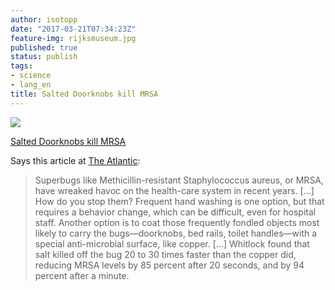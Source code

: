 ```yaml
---
author: isotopp
date: "2017-03-21T07:34:23Z"
feature-img: rijksmuseum.jpg
published: true
status: publish
tags:
- science
- lang_en
title: Salted Doorknobs kill MRSA
---
```

[![](https://blog.koehntopp.info/uploads/2017/03/salty-300x225.jpg)](https://www.theatlantic.com/health/archive/2017/03/salt-vs-superbugs/518427/)

[Salted Doorknobs kill MRSA](https://www.theatlantic.com/health/archive/2017/03/salt-vs-superbugs/518427/)

Says this article at [The Atlantic](https://www.theatlantic.com/health/archive/2017/03/salt-vs-superbugs/518427/):
> Superbugs like Methicillin-resistant Staphylococcus aureus, or MRSA, have
> wreaked havoc on the health-care system in recent years. [...] How do you
> stop them? Frequent hand washing is one option, but that requires a
> behavior change, which can be difficult, even for hospital staff. Another
> option is to coat those frequently fondled objects most likely to carry
> the bugs—doorknobs, bed rails, toilet handles—with a special
> anti-microbial surface, like copper. [...] Whitlock found that salt killed
> off the bug 20 to 30 times faster than the copper did, reducing MRSA
> levels by 85 percent after 20 seconds, and by 94 percent after a minute.

